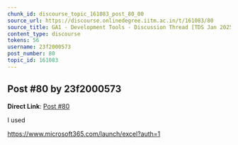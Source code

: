```yaml
---
chunk_id: discourse_topic_161083_post_80_00
source_url: https://discourse.onlinedegree.iitm.ac.in/t/161083/80
source_title: GA1 - Development Tools - Discussion Thread [TDS Jan 2025]
content_type: discourse
tokens: 56
username: 23f2000573
post_number: 80
topic_id: 161083
---
```


## Post #80 by 23f2000573

**Direct Link**: [Post #80](https://discourse.onlinedegree.iitm.ac.in/t/161083/80)

I used

https://www.microsoft365.com/launch/excel?auth=1
